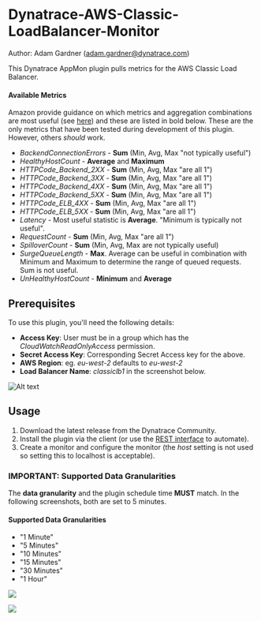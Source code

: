 # Dynatrace-AWS-Classic-LoadBalancer-Monitor

Author: Adam Gardner (adam.gardner@dynatrace.com)

This Dynatrace AppMon plugin pulls metrics for the AWS Classic Load Balancer.

#### Available Metrics
Amazon provide guidance on which metrics and aggregation combinations are most useful (see [here](http://docs.aws.amazon.com/AmazonCloudWatch/latest/monitoring/elb-metricscollected.html#load-balancer-metric-dimensions-clb)) and these are listed in bold below. These are the only metrics that have been tested during development of this plugin. However, others *should* work.

- _BackendConnectionErrors_ - **Sum** (Min, Avg, Max "not typically useful")
- _HealthyHostCount_ - **Average** and **Maximum**
- _HTTPCode_Backend_2XX_ - **Sum** (Min, Avg, Max "are all 1")
- _HTTPCode_Backend_3XX_ - **Sum** (Min, Avg, Max "are all 1")
- _HTTPCode_Backend_4XX_ - **Sum** (Min, Avg, Max "are all 1")
- _HTTPCode_Backend_5XX_ - **Sum** (Min, Avg, Max "are all 1")
- _HTTPCode_ELB_4XX_ - **Sum** (Min, Avg, Max "are all 1")
- _HTTPCode_ELB_5XX_ - **Sum** (Min, Avg, Max "are all 1")
- _Latency_ - Most useful statistic is **Average**. "Minimum is typically not useful".
- _RequestCount_ - **Sum** (Min, Avg, Max "are all 1")
- _SpilloverCount_ - **Sum** (Min, Avg, Max are not typically useful)
- _SurgeQueueLength_ - **Max**.  Average can be useful in combination with Minimum and Maximum to determine the range of queued requests. Sum is not useful.
- _UnHealthyHostCount_ - **Minimum** and **Average**

## Prerequisites
To use this plugin, you'll need the following details:

- **Access Key**: User must be in a group which has the *CloudWatchReadOnlyAccess* permission.
- **Secret Access Key**: Corresponding Secret Access key for the above.
- **AWS Region**: eg. *eu-west-2* defaults to *eu-west-2*
- **Load Balancer Name**: *classiclb1* in the screenshot below.

![Alt text](http://i63.tinypic.com/wrjdrt.png)

## Usage

1. Download the latest release from the Dynatrace Community.
2. Install the plugin via the client (or use the [REST interface](https://community.dynatrace.com/community/pages/viewpage.action?pageId=221381697) to automate).
3. Create a monitor and configure the monitor (the *host* setting is not used so setting this to localhost is acceptable).

### IMPORTANT: Supported Data Granularities

The **data granularity** and the plugin schedule time **MUST** match. In the following screenshots, both are set to 5 minutes.

#### Supported Data Granularities

- "1 Minute"
- "5 Minutes"
- "10 Minutes"
- "15 Minutes"
- "30 Minutes"
- "1 Hour"

    
![](http://i63.tinypic.com/2mhwqkw.png)

![](http://i68.tinypic.com/243ex4k.png)
